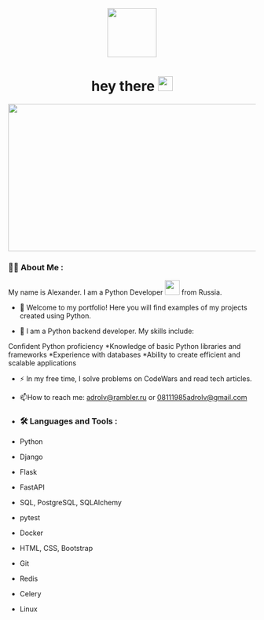 <div id="header" align="center">
  <img src="https://media.giphy.com/media/M9gbBd9nbDrOTu1Mqx/giphy.gif" width="100"/>
</div>

<h1 align="center">
  hey there
  <img src="https://media.giphy.com/media/hvRJCLFzcasrR4ia7z/giphy.gif" width="30px"/>
</h1>

<div align="center">
  <img src="https://media.giphy.com/media/dWesBcTLavkZuG35MI/giphy.gif" width="600" height="300"/>
</div>

### :man_technologist: About Me :
My name is Alexander. I am a Python Developer <img src="https://media.giphy.com/media/WUlplcMpOCEmTGBtBW/giphy.gif" width="30"> from Russia.

- :telescope: Welcome to my portfolio! Here you will find examples of my projects created using Python.

- :seedling:  I am a Python backend developer. My skills include:

Confident Python proficiency
*Knowledge of basic Python libraries and frameworks
*Experience with databases
*Ability to create efficient and scalable applications

- :zap: In my free time, I solve problems on CodeWars and read tech articles.

- :mailbox:How to reach me: adrolv@rambler.ru or 08111985adrolv@gmail.com
- ### :hammer_and_wrench: Languages and Tools :
- Python
- Django
- Flask
- FastAPI
- SQL, PostgreSQL, SQLAlchemy
- pytest
- Docker
- HTML, CSS, Bootstrap
- Git
- Redis
- Celery
- Linux
<br>
 







